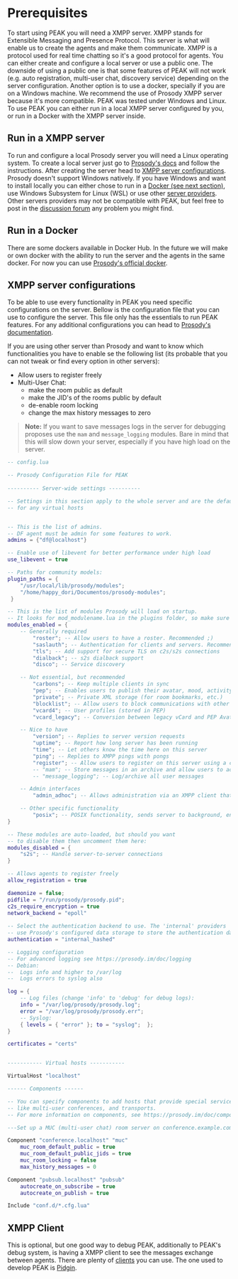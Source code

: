 # Prerequisites
To start using PEAK you will need a XMPP server. XMPP stands for Extensible Messaging and Presence Protocol. This server is what will enable us to create the agents and make them communicate. XMPP is a protocol used for real time chatting so it's a good protocol for agents. You can either create and configure a local server or use a public one. The downside of using a public one is that some features of PEAK will not work (e.g. auto registration, multi-user chat, discovery service) depending on the server configuration. Another option is to use a docker, specially if you are on a Windows machine. We recommend the use of Prosody XMPP server because it's more compatible. PEAK was tested under Windows and Linux. To use PEAK you can either run in a local XMPP server configured by you, or run in a Docker with the XMPP server inside. 


## Run in a XMPP server
To run and configure a local Prosody server you will need a Linux operating system. To create a local server just go to [Prosody's docs](https://prosody.im/download/start) and follow the instructions. After creating the server head to [XMPP server configurations](#xmpp-server-configurations). 
Prosody doesn't support Windows natively. If you have Windows and want to install locally you can either chose to run in a [Docker (see next section)](#run-in-a-docker), use Windows Subsystem for Linux (WSL) or use other [server providers](https://xmpp.org/software/servers/). Other servers providers may not be compatible with PEAK, but feel free to post in the [discussion forum](https://github.com/gecad-group/peak-mas/discussions) any problem you might find. 


## Run in a Docker
There are some dockers available in Docker Hub. In the future we will make or own docker with the ability to run the server and the agents in the same docker. For now you can use [Prosody's official docker](https://github.com/prosody/prosody-docker).

## XMPP server configurations
To be able to use every functionality in PEAK you need specific configurations on the server. Bellow is the configuration file that you can use to configure the server. This file only has the essentials to run PEAK features. For any additional configurations you can head to [Prosody's documentation](https://prosody.im/doc/configure).

If you are using other server than Prosody and want to know which functionalities you have to enable se the following list (its probable that you can not tweak or find every option in other servers):
- Allow users to register freely
- Multi-User Chat:
    - make the room public as default
    - make the JID's of the rooms public by default
    - de-enable room locking
    - change the max history messages to zero

> **Note:** 
> If you want to save messages logs in the server for debugging proposes use the `mam` and `message_logging` modules. Bare in mind that this will slow down your server, especially if you have high load on the server.


```lua
-- config.lua

-- Prosody Configuration File for PEAK
 
---------- Server-wide settings ----------

-- Settings in this section apply to the whole server and are the default settings
-- for any virtual hosts


-- This is the list of admins.
-- DF agent must be admin for some features to work.
admins = {"df@localhost"}

-- Enable use of libevent for better performance under high load
use_libevent = true

-- Paths for community models:
plugin_paths = {
    "/usr/local/lib/prosody/modules";
    "/home/happy_dori/Documentos/prosody-modules";
 }

-- This is the list of modules Prosody will load on startup.
-- It looks for mod_modulename.lua in the plugins folder, so make sure that exists too.
modules_enabled = {
    -- Generally required
        "roster"; -- Allow users to have a roster. Recommended ;)
        "saslauth"; -- Authentication for clients and servers. Recommended if you want to log in.
        "tls"; -- Add support for secure TLS on c2s/s2s connections
        "dialback"; -- s2s dialback support
        "disco"; -- Service discovery

    -- Not essential, but recommended
        "carbons"; -- Keep multiple clients in sync
        "pep"; -- Enables users to publish their avatar, mood, activity, playing music and more
        "private"; -- Private XML storage (for room bookmarks, etc.)
        "blocklist"; -- Allow users to block communications with other users
        "vcard4"; -- User profiles (stored in PEP)
        "vcard_legacy"; -- Conversion between legacy vCard and PEP Avatar, vcard

    -- Nice to have
        "version"; -- Replies to server version requests
        "uptime"; -- Report how long server has been running
        "time"; -- Let others know the time here on this server
        "ping"; -- Replies to XMPP pings with pongs
        "register"; -- Allow users to register on this server using a client and change passwords
        -- "mam"; -- Store messages in an archive and allow users to access it
        -- "message_logging"; -- Log/archive all user messages

    -- Admin interfaces
        "admin_adhoc"; -- Allows administration via an XMPP client that supports ad-hoc commands  

    -- Other specific functionality
        "posix"; -- POSIX functionality, sends server to background, enables syslog, etc.
}

-- These modules are auto-loaded, but should you want
-- to disable them then uncomment them here:
modules_disabled = {
    "s2s"; -- Handle server-to-server connections
}

-- Allows agents to register freely
allow_registration = true

daemonize = false;
pidfile = "/run/prosody/prosody.pid";
c2s_require_encryption = true
network_backend = "epoll"
  
-- Select the authentication backend to use. The 'internal' providers
-- use Prosody's configured data storage to store the authentication data.
authentication = "internal_hashed"

-- Logging configuration
-- For advanced logging see https://prosody.im/doc/logging
-- Debian:
--  Logs info and higher to /var/log
--  Logs errors to syslog also

log = {
    -- Log files (change 'info' to 'debug' for debug logs):
    info = "/var/log/prosody/prosody.log";
    error = "/var/log/prosody/prosody.err";
    -- Syslog:
    { levels = { "error" }; to = "syslog";  };
}

certificates = "certs"


----------- Virtual hosts -----------

VirtualHost "localhost"

------ Components ------

-- You can specify components to add hosts that provide special services,
-- like multi-user conferences, and transports.
-- For more information on components, see https://prosody.im/doc/components

---Set up a MUC (multi-user chat) room server on conference.example.com:

Component "conference.localhost" "muc"
    muc_room_default_public = true
    muc_room_default_public_jids = true
    muc_room_locking = false
    max_history_messages = 0

Component "pubsub.localhost" "pubsub"
    autocreate_on_subscribe = true
    autocreate_on_publish = true

Include "conf.d/*.cfg.lua"
```

## XMPP Client

This is optional, but one good way to debug PEAK, additionally to PEAK's debug system, is having a XMPP client to see the messages exchange between agents. There are plenty of [clients](https://xmpp.org/software/clients/) you can use. The one used to develop PEAK is [Pidgin](https://www.pidgin.im/).